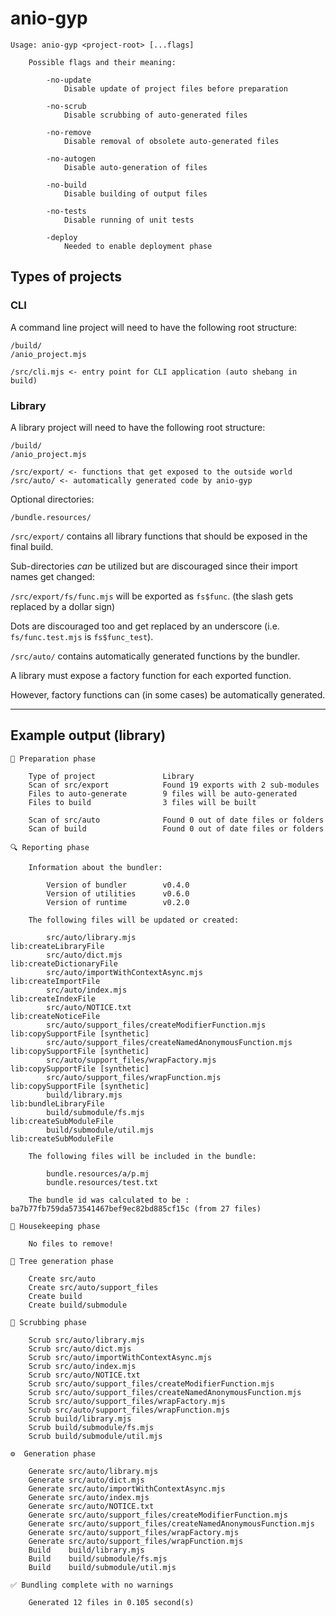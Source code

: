 # anio-gyp

```
Usage: anio-gyp <project-root> [...flags]

    Possible flags and their meaning:

        -no-update
            Disable update of project files before preparation

        -no-scrub
            Disable scrubbing of auto-generated files

        -no-remove
            Disable removal of obsolete auto-generated files

        -no-autogen
            Disable auto-generation of files

        -no-build
            Disable building of output files

        -no-tests
            Disable running of unit tests

        -deploy
            Needed to enable deployment phase

```

## Types of projects

### CLI

A command line project will need to have the following root structure:

```
/build/
/anio_project.mjs

/src/cli.mjs <- entry point for CLI application (auto shebang in build)
```

### Library

A library project will need to have the following root structure:

```
/build/
/anio_project.mjs

/src/export/ <- functions that get exposed to the outside world
/src/auto/ <- automatically generated code by anio-gyp
```

Optional directories:
```
/bundle.resources/
```

`/src/export/` contains all library functions that should be exposed in the final build.

Sub-directories _can_ be utilized but are discouraged since their import names get changed:

`/src/export/fs/func.mjs` will be exported as `fs$func`. (the slash gets replaced by a dollar sign)

Dots are discouraged too and get replaced by an underscore (i.e. `fs/func.test.mjs` is `fs$func_test`).

`/src/auto/` contains automatically generated functions by the bundler.

A library must expose a factory function for each exported function.

However, factory functions can (in some cases) be automatically generated.

---

## Example output (library)

```
📝 Preparation phase

    Type of project               Library
    Scan of src/export            Found 19 exports with 2 sub-modules
    Files to auto-generate        9 files will be auto-generated
    Files to build                3 files will be built

    Scan of src/auto              Found 0 out of date files or folders
    Scan of build                 Found 0 out of date files or folders

🔍 Reporting phase

    Information about the bundler:

        Version of bundler        v0.4.0
        Version of utilities      v0.6.0
        Version of runtime        v0.2.0

    The following files will be updated or created:

        src/auto/library.mjs                                      lib:createLibraryFile
        src/auto/dict.mjs                                         lib:createDictionaryFile
        src/auto/importWithContextAsync.mjs                       lib:createImportFile
        src/auto/index.mjs                                        lib:createIndexFile
        src/auto/NOTICE.txt                                       lib:createNoticeFile
        src/auto/support_files/createModifierFunction.mjs         lib:copySupportFile [synthetic]
        src/auto/support_files/createNamedAnonymousFunction.mjs   lib:copySupportFile [synthetic]
        src/auto/support_files/wrapFactory.mjs                    lib:copySupportFile [synthetic]
        src/auto/support_files/wrapFunction.mjs                   lib:copySupportFile [synthetic]
        build/library.mjs                                         lib:bundleLibraryFile
        build/submodule/fs.mjs                                    lib:createSubModuleFile
        build/submodule/util.mjs                                  lib:createSubModuleFile

    The following files will be included in the bundle:

        bundle.resources/a/p.mj
        bundle.resources/test.txt

    The bundle id was calculated to be : ba7b77fb759da573541467bef9ec82bd885cf15c (from 27 files)

🧹 Housekeeping phase

    No files to remove!

🌳 Tree generation phase

    Create src/auto
    Create src/auto/support_files
    Create build
    Create build/submodule

🧼 Scrubbing phase

    Scrub src/auto/library.mjs
    Scrub src/auto/dict.mjs
    Scrub src/auto/importWithContextAsync.mjs
    Scrub src/auto/index.mjs
    Scrub src/auto/NOTICE.txt
    Scrub src/auto/support_files/createModifierFunction.mjs
    Scrub src/auto/support_files/createNamedAnonymousFunction.mjs
    Scrub src/auto/support_files/wrapFactory.mjs
    Scrub src/auto/support_files/wrapFunction.mjs
    Scrub build/library.mjs
    Scrub build/submodule/fs.mjs
    Scrub build/submodule/util.mjs

⚙️  Generation phase

    Generate src/auto/library.mjs
    Generate src/auto/dict.mjs
    Generate src/auto/importWithContextAsync.mjs
    Generate src/auto/index.mjs
    Generate src/auto/NOTICE.txt
    Generate src/auto/support_files/createModifierFunction.mjs
    Generate src/auto/support_files/createNamedAnonymousFunction.mjs
    Generate src/auto/support_files/wrapFactory.mjs
    Generate src/auto/support_files/wrapFunction.mjs
    Build    build/library.mjs
    Build    build/submodule/fs.mjs
    Build    build/submodule/util.mjs

✅ Bundling complete with no warnings

    Generated 12 files in 0.105 second(s)

```
